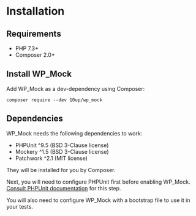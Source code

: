 # Installation

## Requirements

* PHP 7.3+
* Composer 2.0+

## Install WP_Mock

Add WP_Mock as a dev-dependency using Composer:

```shell
composer require --dev 10up/wp_mock
```

## Dependencies

WP_Mock needs the following dependencies to work:

* PHPUnit ^9.5 (BSD 3-Clause license)
* Mockery ^1.5 (BSD 3-Clause license)
* Patchwork ^2.1 (MIT license)

They will be installed for you by Composer.

Next, you will need to configure PHPUnit first before enabling WP_Mock. [Consult PHPUnit documentation](https://phpunit.de/documentation.html) for this step.

You will also need to configure WP_Mock with a bootstrap file to use it in your tests.